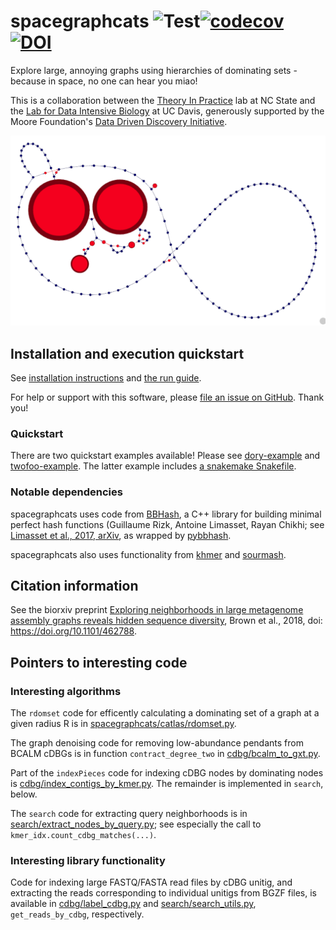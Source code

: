 # spacegraphcats ![Test](https://github.com/spacegraphcats/spacegraphcats/workflows/Test/badge.svg)[![codecov](https://codecov.io/gh/spacegraphcats/spacegraphcats/branch/master/graph/badge.svg)](https://codecov.io/gh/spacegraphcats/spacegraphcats) [![DOI](https://zenodo.org/badge/58208221.svg)](https://zenodo.org/badge/latestdoi/58208221)


Explore large, annoying graphs using hierarchies of dominating sets - because
in space, no one can hear you miao!

This is a collaboration between the
[Theory In Practice](https://github.com/TheoryInPractice/) lab at NC
State and the
[Lab for Data Intensive Biology](https://github.com/dib-lab/) at UC
Davis, generously supported by the Moore Foundation's
[Data Driven Discovery Initiative](https://www.moore.org/initiative-strategy-detail?initiativeId=data-driven-discovery).

![spacegraphcats graph](https://github.com/spacegraphcats/spacegraphcats/raw/master/pics/logo.png)

## Installation and execution quickstart

See [installation instructions](https://github.com/spacegraphcats/spacegraphcats/blob/master/doc/installing-spacegraphcats.md) and [the run guide](https://github.com/spacegraphcats/spacegraphcats/blob/master/doc/running-spacegraphcats.md).

For help or support with this software, please
[file an issue on GitHub](https://github.com/spacegraphcats/spacegraphcats/issues). Thank
you!

### Quickstart

There are two quickstart examples available! Please see
[dory-example](https://github.com/spacegraphcats/spacegraphcats-dory-example)
and
[twofoo-example](https://github.com/spacegraphcats/spacegraphcats-twofoo-example). The
latter example includes
[a snakemake Snakefile](https://snakemake.readthedocs.io/en/stable/).

### Notable dependencies

spacegraphcats uses code from
[BBHash](https://github.com/rizkg/BBHash), a C++ library for building
minimal perfect hash functions (Guillaume Rizk, Antoine Limasset,
Rayan Chikhi; see
[Limasset et al., 2017, arXiv](https://arxiv.org/abs/1702.03154), as
wrapped by [pybbhash](https://github.com/dib-lab/pybbhash).

spacegraphcats also uses functionality from
[khmer](https://github.com/dib-lab/khmer/) and
[sourmash](https://github.com/dib-lab/sourmash).

## Citation information

See the biorxiv preprint [Exploring neighborhoods in large metagenome assembly graphs reveals hidden sequence diversity](https://biorxiv.org/content/early/2018/11/05/462788), Brown et al., 2018, doi: https://doi.org/10.1101/462788.

## Pointers to interesting code

### Interesting algorithms

The `rdomset` code for efficently calculating a dominating set of a graph
at a given radius R is in [spacegraphcats/catlas/rdomset.py](https://github.com/spacegraphcats/spacegraphcats/blob/master/spacegraphcats/catlas/rdomset.py).

The graph denoising code for removing low-abundance pendants from
BCALM cDBGs is in function `contract_degree_two` in
[cdbg/bcalm_to_gxt.py](https://github.com/spacegraphcats/spacegraphcats/blob/master/spacegraphcats/cdbg/bcalm_to_gxt.py).

Part of the `indexPieces` code for indexing cDBG nodes by dominating
nodes is
[cdbg/index_contigs_by_kmer.py](https://github.com/spacegraphcats/spacegraphcats/blob/master/spacegraphcats/cdbg/index_contigs_by_kmer.py). The
remainder is implemented in `search`, below.

The `search` code for extracting query neighborhoods is in
[search/extract_nodes_by_query.py](https://github.com/spacegraphcats/spacegraphcats/blob/master/spacegraphcats/search/extract_nodes_by_query.py);
see especially the call to `kmer_idx.count_cdbg_matches(...)`.

### Interesting library functionality

Code for indexing large FASTQ/FASTA read files by cDBG unitig, and
extracting the reads corresponding to individual unitigs from BGZF
files, is available in
[cdbg/label_cdbg.py](https://github.com/spacegraphcats/spacegraphcats/blob/master/spacegraphcats/cdbg/label_cdbg.py)
and
[search/search_utils.py](https://github.com/spacegraphcats/spacegraphcats/blob/master/spacegraphcats/search/search_utils.py),
`get_reads_by_cdbg`, respectively.
